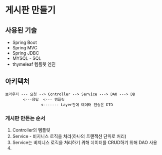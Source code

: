 # 게시판 만들기

## 사용된 기술
- Spring Boot
- Spring MVC
- Spring JDBC
- MYSQL - SQL
- thymeleaf 템플릿 엔진
## 아키텍처

````
브라우저 --- 요청 --> Controller --> Service ---> DAO ---> DB
        <---응답  <--- 템플릿
                <------- Layer간에 데이터 전송은 DTO
````

### 게시판 만든는 순서
1. Controller의 템플릿
2. Service - 비지니스 로직을 처리(하나의 트랜잭션 단위로 처리)
3. Service는 비지니스 로직을 처리하기 위해 데이터를 CRUD하기 위해 DAO 사용
4. 